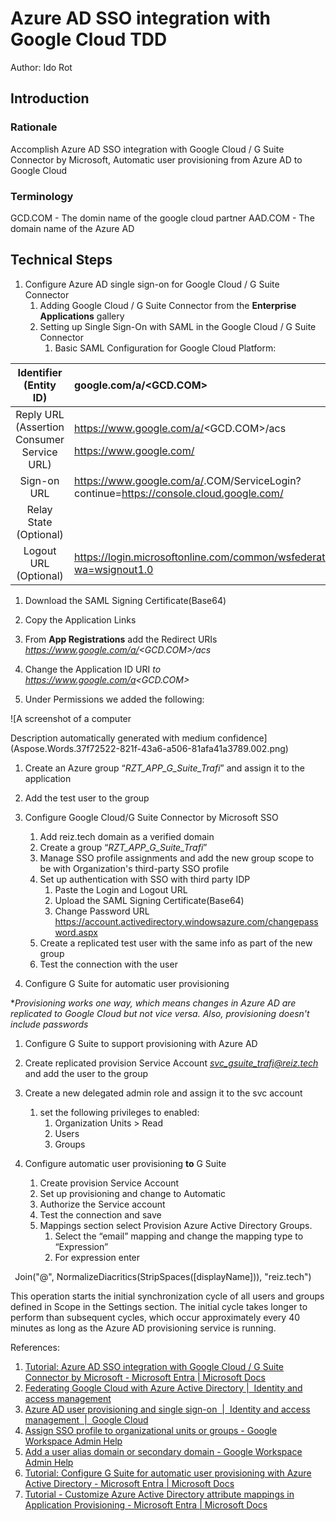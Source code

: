 # Azure AD SSO integration with Google Cloud TDD

Author: Ido Rot

## Introduction

### Rationale

Accomplish Azure AD SSO integration with Google Cloud / G Suite Connector by Microsoft, Automatic user provisioning from Azure AD to Google Cloud

### Terminology
GCD.COM - The domin name of the google cloud partner
AAD.COM - The domain name of the Azure AD

## Technical Steps


1. Configure Azure AD single sign-on for Google Cloud / G Suite Connector
   1. Adding Google Cloud / G Suite Connector from the **Enterprise Applications** gallery
   1. Setting up Single Sign-On with SAML in the Google Cloud / G Suite Connector
      1. Basic SAML Configuration for Google Cloud Platform: 

|Identifier (Entity ID)|google.com/a/<GCD.COM>|
| :-: | :- |
|Reply URL (Assertion Consumer Service URL)|<p>https://www.google.com/a/<GCD.COM>/acs</p><p>https://www.google.com/</p>|
|Sign-on URL|https://www.google.com/a/<AAD>.COM/ServiceLogin?continue=https://console.cloud.google.com/|
|Relay State (Optional)||
|Logout URL (Optional)|https://login.microsoftonline.com/common/wsfederation?wa=wsignout1.0|

1. Download the SAML Signing Certificate(Base64)
1. Copy the Application Links 

1. From **App Registrations** add the Redirect URIs *https://www.google.com/a/<GCD.COM>/acs* 
1. Change the Application ID URI *to https://www.google.com/a<GCD.COM>*
1. Under Permissions we added the following:

![A screenshot of a computer

Description automatically generated with medium confidence](Aspose.Words.37f72522-821f-43a6-a506-81afa41a3789.002.png)

1. Create an Azure group “*RZT\_APP\_G\_Suite\_Trafi*” and assign it to the application
1. Add the test user to the group


1. Configure Google Cloud/G Suite Connector by Microsoft SSO
   1. Add reiz.tech domain as a verified domain
   1. Create a group “*RZT\_APP\_G\_Suite\_Trafi*”
   1. Manage SSO profile assignments and add the new group scope to be with Organization's third-party SSO profile 
   1. Set up authentication with SSO with third party IDP
      1. Paste the Login and Logout URL
      1. Upload the SAML Signing Certificate(Base64)
      1. Change Password URL <https://account.activedirectory.windowsazure.com/changepassword.aspx>
   1. Create a replicated test user with the same info as part of the new group
   1. Test the connection with the user

1. Configure G Suite for automatic user provisioning

\**Provisioning works one way, which means changes in Azure AD are replicated to Google Cloud but not vice versa. Also, provisioning doesn't include passwords*

1. Configure G Suite to support provisioning with Azure AD
1. Create replicated provision Service Account [*svc_gsuite_trafi@reiz.tech*](mailto:svc_gsuite_trafi@reiz.tech) and add the user to the group 
1. Create a new delegated admin role and assign it to the svc account
   1. set the following privileges to enabled:
      1. Organization Units > Read
      1. Users
      1. Groups


1. Configure automatic user provisioning **to** G Suite
   1. Create provision Service Account 
   1. Set up provisioning and change to Automatic
   1. Authorize the Service account
   1. Test the connection and save
   1. Mappings section select Provision Azure Active Directory Groups.
      1. Select the “email” mapping and change the mapping type to “Expression”
      1. For expression enter

` `Join("@", NormalizeDiacritics(StripSpaces([displayName])), "reiz.tech")

This operation starts the initial synchronization cycle of all users and groups defined in Scope in the Settings section. The initial cycle takes longer to perform than subsequent cycles, which occur approximately every 40 minutes as long as the Azure AD provisioning service is running.











References:

1. [Tutorial: Azure AD SSO integration with Google Cloud / G Suite Connector by Microsoft - Microsoft Entra | Microsoft Docs](https://docs.microsoft.com/en-us/azure/active-directory/saas-apps/google-apps-tutorial#configure-google-cloudg-suite-connector-by-microsoft-sso)
1. [Federating Google Cloud with Azure Active Directory |  Identity and access management](https://cloud.google.com/architecture/identity/federating-gcp-with-azure-active-directory)
1. [Azure AD user provisioning and single sign-on  |  Identity and access management  |  Google Cloud](https://cloud.google.com/architecture/identity/federating-gcp-with-azure-ad-configuring-provisioning-and-single-sign-on)
1. [Assign SSO profile to organizational units or groups - Google Workspace Admin Help](https://support.google.com/a/answer/10723804?hl=en)
1. [Add a user alias domain or secondary domain - Google Workspace Admin Help](https://support.google.com/a/answer/7502379?hl=en)
1. [Tutorial: Configure G Suite for automatic user provisioning with Azure Active Directory - Microsoft Entra | Microsoft Docs](https://docs.microsoft.com/en-us/azure/active-directory/saas-apps/g-suite-provisioning-tutorial)
1. [Tutorial - Customize Azure Active Directory attribute mappings in Application Provisioning - Microsoft Entra | Microsoft Docs](https://docs.microsoft.com/en-us/azure/active-directory/app-provisioning/customize-application-attributes)




